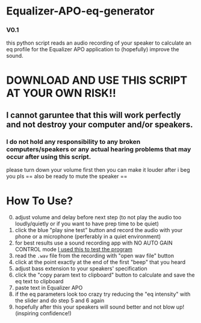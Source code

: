 # Equalizer-APO-eq-generator
### V0.1
this python script reads an audio recording of your speaker to calculate an eq profile for the Equalizer APO application to (hopefully) improve the sound.

#
# DOWNLOAD AND USE THIS SCRIPT AT YOUR OWN RISK!!
## I cannot garuntee that this will work perfectly and not destroy your computer and/or speakers.
### I do not hold any responsibility to any broken computers/speakers or any actual hearing problems that may occur after using this script.
please turn down your volume first then you can make it louder after i beg you pls
== also be ready to mute the speaker ==
#

# How To Use?
0. adjust volume and delay before next step (to not play the audio too loudly/quietly or if you want to have prep time to be quiet)
1. click the blue "play sine test" button and record the audio with your phone or a microphone (perferably in a quiet environment)
2. for best results use a sound recording app with NO AUTO GAIN CONTROL mode [I used this to test the program](https://play.google.com/store/apps/details?id=com.hardcodedjoy.soundrecorder)
3. read the `.wav` file from the recording with "open wav file" button
4. click at the point exactly at the end of the first "beep" that you heard
5. adjust bass extension to your speakers' specification
6. click the "copy param text to clipboard" button to calculate and save the eq text to clipboard
7. paste text in Equalizer APO
8. if the eq parameters look too crazy try reducing the "eq intensity" with the slider and do step 5 and 6 again
9. hopefully after this your speakers will sound better and not blow up! (inspiring confidence!)
